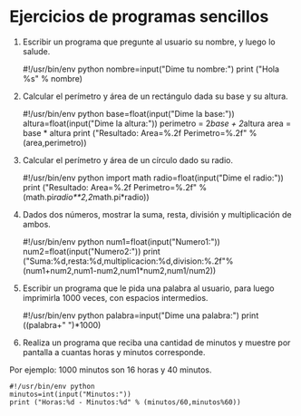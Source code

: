 # Ejercicios de programas sencillos

1. Escribir un programa que pregunte al usuario su nombre, y luego lo salude.

	#!/usr/bin/env python
	nombre=input("Dime tu nombre:")
	print ("Hola %s" % nombre)

2. Calcular el perímetro y área de un rectángulo dada su base y su altura.

	#!/usr/bin/env python
	base=float(input("Dime la base:"))
	altura=float(input("Dime la altura:"))
	perimetro = 2*base + 2*altura
	area = base * altura
	print ("Resultado: Area=%.2f Perimetro=%.2f" % (area,perimetro))

3. Calcular el perímetro y área de un círculo dado su radio.

	#!/usr/bin/env python
	import math
	radio=float(input("Dime el radio:"))
	print ("Resultado: Area=%.2f Perimetro=%.2f" % (math.pi*radio**2,2*math.pi*radio))		



4. Dados dos números, mostrar la suma, resta, división y multiplicación de ambos.

	#!/usr/bin/env python
	num1=float(input("Numero1:"))
	num2=float(input("Numero2:"))
	print ("Suma:%d,resta:%d,multiplicacion:%d,division:%.2f"%(num1+num2,num1-num2,num1*num2,num1/num2))

5. Escribir un programa que le pida una palabra al usuario, para luego imprimirla 1000 veces, con espacios intermedios.

	#!/usr/bin/env python
	palabra=input("Dime una palabra:")
	print ((palabra+" ")*1000)

6. Realiza un programa que reciba una cantidad de minutos y muestre por pantalla a cuantas horas y minutos corresponde.

Por ejemplo: 1000 minutos son 16 horas y 40 minutos.

	#!/usr/bin/env python
	minutos=int(input("Minutos:"))
	print ("Horas:%d - Minutos:%d" % (minutos/60,minutos%60))

